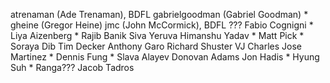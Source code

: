 
atrenaman (Ade Trenaman), BDFL
gabrielgoodman (Gabriel Goodman) *
gheine (Gregor Heine)
jmc (John McCormick), BDFL ???
Fabio Cognigni *
Liya Aizenberg *
Rajib Banik
Siva Yeruva
Himanshu Yadav *
Matt Pick *
Soraya Dib
Tim Decker
Anthony Garo
Richard Shuster
VJ Charles
Jose Martinez *
Dennis Fung *
Slava Alayev
Donovan Adams
Jon Hadis *
Hyung Suh *
Ranga???
Jacob Tadros

